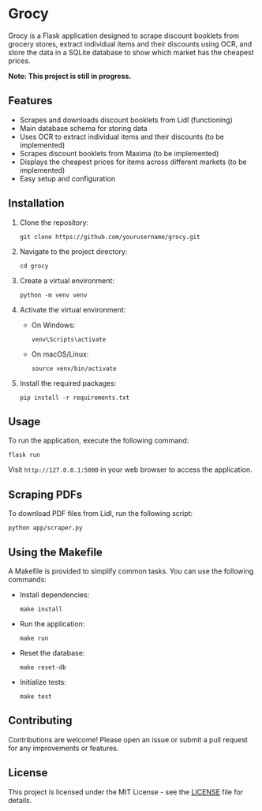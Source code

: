 # Grocy

Grocy is a Flask application designed to scrape discount booklets from grocery stores, extract individual items and their discounts using OCR, and store the data in a SQLite database to show which market has the cheapest prices.

**Note: This project is still in progress.**

## Features

- Scrapes and downloads discount booklets from Lidl (functioning)
- Main database schema for storing data
- Uses OCR to extract individual items and their discounts (to be implemented)
- Scrapes discount booklets from Maxima (to be implemented)
- Displays the cheapest prices for items across different markets (to be implemented)
- Easy setup and configuration

## Installation

1. Clone the repository:
   ```
   git clone https://github.com/yourusername/grocy.git
   ```

2. Navigate to the project directory:
   ```
   cd grocy
   ```

3. Create a virtual environment:
   ```
   python -m venv venv
   ```

4. Activate the virtual environment:
   - On Windows:
     ```
     venv\Scripts\activate
     ```
   - On macOS/Linux:
     ```
     source venv/bin/activate
     ```

5. Install the required packages:
   ```
   pip install -r requirements.txt
   ```

## Usage

To run the application, execute the following command:
```
flask run
```

Visit `http://127.0.0.1:5000` in your web browser to access the application.

## Scraping PDFs

To download PDF files from Lidl, run the following script:
```
python app/scraper.py
```

## Using the Makefile

A Makefile is provided to simplify common tasks. You can use the following commands:

- Install dependencies:
  ```
  make install
  ```

- Run the application:
  ```
  make run
  ```

- Reset the database:
  ```
  make reset-db
  ```

- Initialize tests:
  ```
  make test
  ```

## Contributing

Contributions are welcome! Please open an issue or submit a pull request for any improvements or features.

## License

This project is licensed under the MIT License - see the [LICENSE](LICENSE) file for details.